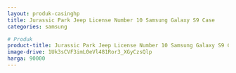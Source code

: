 ```yaml
---
layout: produk-casinghp
title: Jurassic Park Jeep License Number 10 Samsung Galaxy S9 Case
categories: samsung

# Produk
product-title: Jurassic Park Jeep License Number 10 Samsung Galaxy S9 Case
image-drive: 1Uk3sCVF3imL0eVl481Ror3_XGyCzsQlp
harga: 90000
---
```

